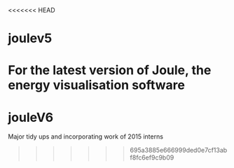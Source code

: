 <<<<<<< HEAD
# joulev5
For the latest version of Joule, the energy visualisation software
=======
# jouleV6
Major tidy ups and incorporating work of 2015 interns
>>>>>>> 695a3885e666999ded0e7cf13abf8fc6ef9c9b09
